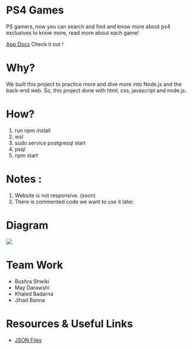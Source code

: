 
# PS4 Games

PS gamers, now you can search and find and know more about ps4 exclusives to know more, read more about each game! 

[App Docs](https://docs.google.com/document/d/17Qlv56IbI3pAg8zyGiG-lsYckieECJIB3ce90M1SYdM/edit?usp=sharing)
Check it out !

# Why?

We built this project to practice more and dive more into Node.js and the back-end web. So, this project done with html, css, javascript and node.js.
# How?

1. run npm install
2. wsl
3. sudo service postgresql start
4. psql
5. npm start

# Notes :
1. Website is not responsive. (soon)
2. There is commented code we want to use it later.

# Diagram
![](https://i.imgur.com/Qn4Dxm1.png)


 

# Team Work

* Bushra Shwiki
* May Darawshi
* Khaled Badarna
* Jihad Banna

# Resources & Useful Links

* [JSON Files](https://www.w3schools.com/js/js_json.asp)


